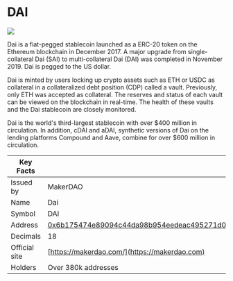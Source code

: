 # DAI

![](../../.gitbook/assets/dai.png)

Dai is a fiat-pegged stablecoin launched as a ERC-20 token on the Ethereum blockchain in December 2017. A major upgrade from single-collateral Dai (SAI) to multi-collateral Dai (DAI) was completed in November 2019. Dai is pegged to the US dollar.

Dai is minted by users locking up crypto assets such as ETH or USDC as collateral in a collateralized debt position (CDP) called a vault. Previously, only ETH was accepted as collateral. The reserves and status of each vault can be viewed on the blockchain in real-time. The health of these vaults and the Dai stablecoin are closely monitored.

Dai is the world's third-largest stablecoin with over $400 million in circulation. In addition, cDAI and aDAI, synthetic versions of Dai on the lending platforms Compound and Aave, combine for over $600 million in circulation.

| Key Facts     |                                                                                                                     |
| ------------- | ------------------------------------------------------------------------------------------------------------------- |
| Issued by     | MakerDAO                                                                                                            |
| Name          | Dai                                                                                                                 |
| Symbol        | DAI                                                                                                                 |
| Address       | [0x6b175474e89094c44da98b954eedeac495271d0f](https://etherscan.io/token/0x6b175474e89094c44da98b954eedeac495271d0f) |
| Decimals      | 18                                                                                                                  |
| Official site | [https://makerdao.com/](https://makerdao.com)                                                                       |
| Holders       | Over 380k addresses                                                                                                 |

